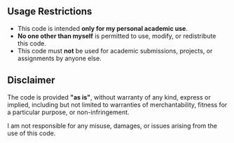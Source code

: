 ## Usage Restrictions
- This code is intended **only for my personal academic use**.  
- **No one other than myself** is permitted to use, modify, or redistribute this code.  
- This code must **not** be used for academic submissions, projects, or assignments by anyone else.  

## Disclaimer
The code is provided **"as is"**, without warranty of any kind, express or implied, including but not limited to warranties of merchantability, fitness for a particular purpose, or non-infringement.  

I am not responsible for any misuse, damages, or issues arising from the use of this code.  
